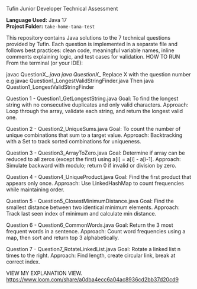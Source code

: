 Tufin Junior Developer Technical Assessment

**Language Used:** Java 17  
**Project Folder:** `take-home-tana-test`

This repository contains Java solutions to the 7 technical questions provided by Tufin. Each question is implemented in a separate file and follows best practices: clean code, meaningful variable names, inline comments explaining logic, and test cases for validation.
HOW TO RUN
From the terminal (or your IDE):

javac QuestionX_*.java
java QuestionX_*
Replace X with the question number e.g javac Question1_LongestValidStringFinder.java
Then java Question1_LongestValidStringFinder

Question 1 - Question1_GetLongestString.java
Goal: To find the longest string with no consecutive duplicates and only valid characters.
Approach: Loop through the array, validate each string, and return the longest valid one.

Question 2 - Question2_UniqueSums.java
Goal: To count the number of unique combinations that sum to a target value.
Approach: Backtracking with a Set to track sorted combinations for uniqueness.

Question 3 - Question3_ArrayToZero.java
Goal: Determine if array can be reduced to all zeros (except the first) using a[i] = a[i] - a[i-1].
Approach: Simulate backward with modulo; return 0 if invalid or division by zero.

Question 4 - Question4_UniqueProduct.java
Goal: Find the first product that appears only once.
Approach: Use LinkedHashMap to count frequencies while maintaining order.

Question 5 - Question5_ClosestMinimumDistance.java
Goal: Find the smallest distance between two identical minimum elements.
Approach: Track last seen index of minimum and calculate min distance.

Question 6 - Question6_CommonWords.java
Goal: Return the 3 most frequent words in a sentence.
Approach: Count word frequencies using a map, then sort and return top 3 alphabetically.

Question 7 - Question7_RotateLinkedList.java
Goal: Rotate a linked list n times to the right.
Approach: Find length, create circular link, break at correct index.

VIEW MY EXPLANATION VIEW.
https://www.loom.com/share/a0dba4ecc6a04ac8936cd2bb37d20cd9
